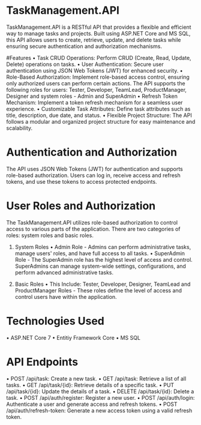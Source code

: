# TaskManagement.API
  TaskManagement.API is a RESTful API that provides a flexible and efficient way to manage tasks and projects. 
  Built using ASP.NET Core and MS SQL, this API allows users to create, retrieve, update, and delete tasks while ensuring secure authentication and authorization mechanisms.

#Features
  •	Task CRUD Operations: Perform CRUD (Create, Read, Update, Delete) operations on tasks.
  •	User Authentication: Secure user authentication using JSON Web Tokens (JWT) for enhanced security.
  •	Role-Based Authorization: Implement role-based access control, ensuring only authorized users can perform certain actions. 
    The API supports the following roles for users: Tester, Developer, TeamLead, ProductManager, Designer and system roles - Admin and SuperAdmin
  •	Refresh Token Mechanism: Implement a token refresh mechanism for a seamless user experience.
  •	Customizable Task Attributes: Define task attributes such as title, description, due date, and status.
  •	Flexible Project Structure: The API follows a modular and organized project structure for easy maintenance and scalability.

# Authentication and Authorization
  The API uses JSON Web Tokens (JWT) for authentication and supports role-based authorization. 
  Users can log in, receive access and refresh tokens, and use these tokens to access protected endpoints.

# User Roles and Authorization
  The TaskManagement.API utilizes role-based authorization to control access to various parts of the application.
  There are two categories of roles: system roles and basic roles.

  1. System Roles
   • Admin Role - Admins can perform administrative tasks, manage users' roles, and have full access to all tasks.
   • SuperAdmin Role - The SuperAdmin role has the highest level of access and control.
     SuperAdmins can manage system-wide settings, configurations, and perform advanced administrative tasks.
     
  3. Basic Roles
     • This Include: Tester, Developer, Designer, TeamLead and ProductManager Roles - These roles define the level of access and control users have within the application. 

# Technologies Used
  • ASP.NET Core 7
  • Entitiy Framework Core
  • MS SQL

# API Endpoints
  • POST /api/task: Create a new task.
  • GET /api/task: Retrieve a list of all tasks.
  • GET /api/task/{id}: Retrieve details of a specific task.
  • PUT /api/task/{id}: Update the details of a task.
  • DELETE /api/task/{id}: Delete a task.
  • POST /api/auth/register: Register a new user.
  • POST /api/auth/login: Authenticate a user and generate access and refresh tokens.
  • POST /api/auth/refresh-token: Generate a new access token using a valid refresh token.
